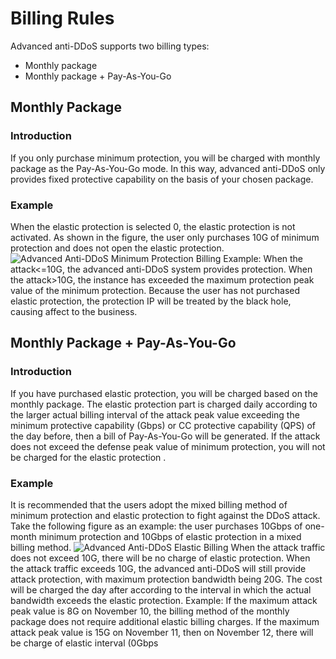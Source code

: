 # Billing Rules

Advanced anti-DDoS supports two billing types:
 * Monthly package
 * Monthly package + Pay-As-You-Go

## Monthly Package
### Introduction
If you only purchase minimum protection, you will be charged with monthly package as the Pay-As-You-Go mode.
In this way, advanced anti-DDoS only provides fixed protective capability on the basis of your chosen package.

### Example
When the elastic protection is selected 0, the elastic protection is not activated.
As shown in the figure, the user only purchases 10G of minimum protection and does not open the elastic protection.
![Advanced Anti-DDoS Minimum Protection Billing](https://github.com/jdcloudcom/cn/blob/edit/image/Advanced%20Anti-DDoS/billing2.png)
Example: When the attack<=10G, the advanced anti-DDoS system provides protection.
    When the attack>10G, the instance has exceeded the maximum protection peak value of the minimum protection. Because the user has not purchased elastic protection, the protection IP will be treated by the black hole, causing affect to the business.





## Monthly Package + Pay-As-You-Go
### Introduction
If you have purchased elastic protection, you will be charged based on the monthly package.
The elastic protection part is charged daily according to the larger actual billing interval of the attack peak value exceeding the minimum protective capability (Gbps) or CC protective capability (QPS) of the day before,
then a bill of Pay-As-You-Go will be generated.
If the attack does not exceed the defense peak value of minimum protection, you will not be charged for the elastic protection .

### Example
It is recommended that the users adopt the mixed billing method of minimum protection and elastic protection to fight against the DDoS attack.
Take the following figure as an example: the user purchases 10Gbps of one-month minimum protection and 10Gbps of elastic protection in a mixed billing method.
![Advanced Anti-DDoS Elastic Billing](https://github.com/jdcloudcom/cn/blob/edit/image/Advanced%20Anti-DDoS/billing1.png)
When the attack traffic does not exceed 10G, there will be no charge of elastic protection. When the attack traffic exceeds 10G, the advanced anti-DDoS will still provide attack protection, with maximum protection bandwidth being 20G. The cost will be charged the day after according to the interval in which the actual bandwidth exceeds the elastic protection.
Example: If the maximum attack peak value is 8G on November 10, the billing method of the monthly package does not require additional elastic billing charges.
   If the maximum attack peak value is 15G on November 11, then on November 12, there will be charge of elastic interval (0Gbps
